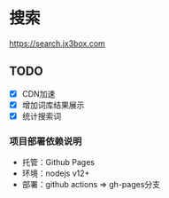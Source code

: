 # 搜索
https://search.jx3box.com

## TODO
- [x] CDN加速
- [x] 增加词库结果展示
- [x] 统计搜索词

### 项目部署依赖说明
+ 托管：Github Pages
+ 环境：nodejs v12+
+ 部署：github actions => gh-pages分支